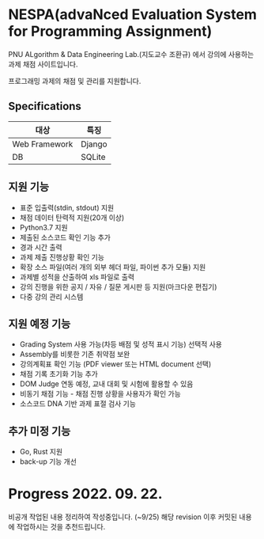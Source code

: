 # NESPA(advaNced Evaluation System for Programming Assignment)

PNU ALgorithm & Data Engineering Lab.(지도교수 조환규) 에서 강의에 사용하는 과제 채점 사이트입니다.

프로그래밍 과제의 채점 및 관리를 지원합니다.

## Specifications
|대상|특징|
|---|---|
|Web Framework|Django|
|DB|SQLite|

## 지원 기능

*	표준 입출력(stdin, stdout) 지원
*	채점 데이터 탄력적 지원(20개 이상)
*	Python3.7 지원
* 제출된 소스코드 확인 기능 추가
*	경과 시간 출력
* 과제 제출 진행상황 확인 기능
*	확장 소스 파일(여러 개의 외부 헤더 파일, 파이썬 추가 모듈) 지원
* 과제별 성적을 산출하여 xls 파일로 출력
* 강의 진행을 위한 공지 / 자유 / 질문 게시판 등 지원(마크다운 편집기)
* 다중 강의 관리 시스템 

## 지원 예정 기능

*	Grading System 사용 가능(차등 배점 및 성적 표시 기능) 선택적 사용
*	Assembly를 비롯한 기존 취약점 보완
* 강의계획표 확인 기능 (PDF viewer 또는 HTML document 선택)
* 채점 기록 초기화 기능 추가
* DOM Judge 연동 예정, 교내 대회 및 시험에 활용할 수 있음
* 비동기 채점 기능 - 채점 진행 상황을 사용자가 확인 가능
* 소스코드 DNA 기반 과제 표절 검사 기능


## 추가 미정 기능

* Go, Rust 지원
* back-up 기능 개선


# Progress 2022. 09. 22.
비공개 작업된 내용 정리하여 작성중입니다. (~9/25)
해당 revision 이후 커밋된 내용에 작업하시는 것을 추천드립니다.
